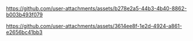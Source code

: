 

https://github.com/user-attachments/assets/b278e2a5-44b3-4b40-8862-b003b493f079



https://github.com/user-attachments/assets/3614ee8f-1e2d-4924-a861-e2656bc41bb3


